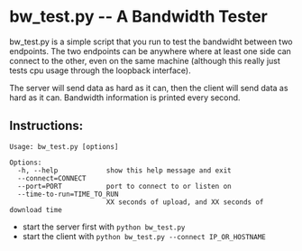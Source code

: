 bw_test.py -- A Bandwidth Tester
================================

bw_test.py is a simple script that you run to test the bandwidht between two
endpoints.  The two endpoints can be anywhere where at least one side can
connect to the other, even on the same machine (although this really just tests cpu usage through the loopback interface).

The server will send data as hard as it can, then the client will send data as
hard as it can.  Bandwidth information is printed every second.

Instructions:
-------------

```
Usage: bw_test.py [options]

Options:
  -h, --help            show this help message and exit
  --connect=CONNECT
  --port=PORT           port to connect to or listen on
  --time-to-run=TIME_TO_RUN
                        XX seconds of upload, and XX seconds of download time
```

* start the server first with `python bw_test.py`
* start the client with `python bw_test.py --connect IP_OR_HOSTNAME`
